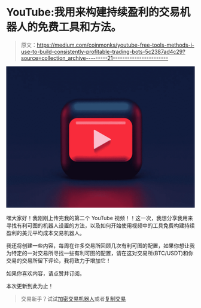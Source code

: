 # YouTube:我用来构建持续盈利的交易机器人的免费工具和方法。

> 原文：<https://medium.com/coinmonks/youtube-free-tools-methods-i-use-to-build-consistently-profitable-trading-bots-5c2387ad4c29?source=collection_archive---------21----------------------->

![](img/8040310572c6f0821b86564a244afa9c.png)

嘿大家好！我刚刚上传完我的第二个 YouTube 视频！！这一次，我想分享我用来寻找有利可图的机器人设置的方法，以及如何开始使用视频中的工具免费构建持续盈利的美元平均成本交易机器人。

我还将创建一些内容，每周在许多交易所回顾几次有利可图的配置，如果你想让我为特定的一对交易所寻找一些有利可图的配置，请在这对交易所(BTC/USDT)和你交易的交易所留下评论，我将致力于增加它！

如果你喜欢内容，请点赞并订阅。

本次更新到此为止！

> 交易新手？试试[加密交易机器人](/coinmonks/crypto-trading-bot-c2ffce8acb2a)或者[复制交易](/coinmonks/top-10-crypto-copy-trading-platforms-for-beginners-d0c37c7d698c)